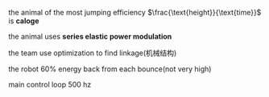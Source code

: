 the animal of the most jumping efficiency $\frac{\text{height}}{\text{time}}$ is **caloge**

the animal uses **series elastic power modulation**

the team use optimization to find linkage(机械结构)

the robot 60% energy back from each bounce(not very high)

main control loop 500 hz
